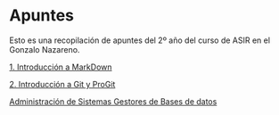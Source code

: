 # Apuntes

Esto es una recopilación de apuntes del 2º año del curso
de ASIR en el Gonzalo Nazareno.

[1. Introducción a MarkDown](./IntroduccionAMarkDown.md)

[2. Introducción a Git y ProGit](./GityProGit.md)

[Administración de Sistemas Gestores de Bases de datos](https://github.com/ManuelLoraRoman/ApuntesASIR/tree/master/Administraci%C3%B3n%20de%20Sistemas%20Gestores%20de%20Bases%20de%20Datos)
